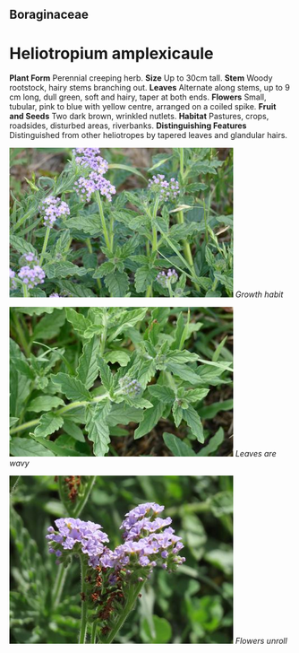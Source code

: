 ## Boraginaceae
# Heliotropium amplexicaule
 **Plant Form** Perennial creeping herb. **Size** Up to 30cm tall. **Stem** Woody rootstock, hairy stems branching out. **Leaves** Alternate along stems, up to 9 cm long, dull green, soft and hairy, taper at both ends. **Flowers** Small, tubular, pink to blue with yellow centre, arranged on a coiled spike. **Fruit and Seeds** Two dark brown, wrinkled nutlets. **Habitat** Pastures, crops, roadsides, disturbed areas, riverbanks. **Distinguishing Features** Distinguished from other heliotropes by tapered leaves and glandular hairs.


![Growth habit](74352_P7070266.jpg)
 *Growth habit* 

![Leaves are wavy](74379_P7070285.jpg)
 *Leaves are wavy* 

![Flowers unroll](44_IMG_6699.jpg)
 *Flowers unroll* 

